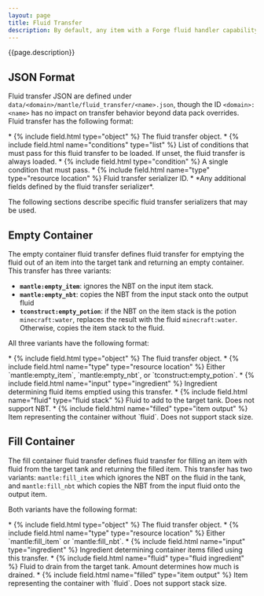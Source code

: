 ```yaml
---
layout: page
title: Fluid Transfer
description: By default, any item with a Forge fluid handler capability is able to interact with tanks from SlimeKnights mods, which notably includes buckets and many custom fluid containers such as Tinkers' Construct copper cans. Some items in gameplay terms should contain fluid, but due to either non-standard implementations or fluids defined as part of a modpack cannot implement a Forge fluid handler. To handle these cases, Mantle (since 1.18.2) allows data packs to specify additional item fluid transfer behavior. In addition, any transfer behavior defined in JSON takes precedence over the Forge fluid handler, allowing modpacks to override broken item fluid handlers for Mantle tanks.
---
```

{{page.description}}

## JSON Format

Fluid transfer JSON are defined under `data/<domain>/mantle/fluid_transfer/<name>.json`, though the ID `<domain>:<name>` has no impact on transfer behavior beyond data pack overrides. Fluid transfer has the following format:

<div class="treeview" markdown=1>
* {% include field.html type="object" %} The fluid transfer object.
    * {% include field.html name="conditions" type="list" %} List of conditions that must pass for this fluid transfer to be loaded. If unset, the fluid transfer is always loaded.
        * {% include field.html type="condition" %} A single condition that must pass.
    * {% include field.html name="type" type="resource location" %} Fluid transfer serializer ID.
    * *Any additional fields defined by the fluid transfer serializer*.
</div>

The following sections describe specific fluid transfer serializers that may be used.

## Empty Container

The empty container fluid transfer defines fluid transfer for emptying the fluid out of an item into the target tank and returning an empty container. This transfer has three variants: 

* **`mantle:empty_item`**: ignores the NBT on the input item stack.
* **`mantle:empty_nbt`**: copies the NBT from the input stack onto the output fluid
* **`tconstruct:empty_potion`**: if the NBT on the item  stack is the potion `minecraft:water`, replaces the result with the fluid `minecraft:water`. Otherwise, copies the item stack to the fluid.

All three variants have the following format:

<div class="treeview" markdown=1>
* {% include field.html type="object" %} The fluid transfer object.
    * {% include field.html name="type" type="resource location" %} Either `mantle:empty_item`, `mantle:empty_nbt`, or `tconstruct:empty_potion`.
    * {% include field.html name="input" type="ingredient" %} Ingredient determining fluid items emptied using this transfer.
    * {% include field.html name="fluid" type="fluid stack" %} Fluid to add to the target tank. Does not support NBT.
    * {% include field.html name="filled" type="item output" %} Item representing the container without `fluid`. Does not support stack size.
</div>

## Fill Container

The fill container fluid transfer defines fluid transfer for filling an item with fluid from the target tank and returning the filled item. This transfer has two variants: `mantle:fill_item` which ignores the NBT on the fluid in the tank, and `mantle:fill_nbt` which copies the NBT from the input fluid onto the output item.

Both variants have the following format:

<div class="treeview" markdown=1>
* {% include field.html type="object" %} The fluid transfer object.
    * {% include field.html name="type" type="resource location" %} Either `mantle:fill_item` or `mantle:fill_nbt`.
    * {% include field.html name="input" type="ingredient" %} Ingredient determining container items filled using this transfer.
    * {% include field.html name="fluid" type="fluid ingredient" %} Fluid to drain from the target tank. Amount determines how much is drained.
    * {% include field.html name="filled" type="item output" %} Item representing the container with `fluid`. Does not support stack size.
</div>
